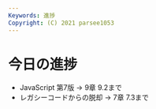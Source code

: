 ```yaml
---
Keywords: 進捗
Copyright: (C) 2021 parsee1053
---
```


# 今日の進捗
* JavaScript 第7版 → 9章 9.2まで
* レガシーコードからの脱却 → 7章 7.3まで

